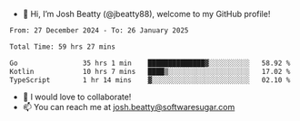 - 👋 Hi, I’m Josh Beatty (@jbeatty88), welcome to my GitHub profile!

<!--START_SECTION:waka-->

```txt
From: 27 December 2024 - To: 26 January 2025

Total Time: 59 hrs 27 mins

Go                35 hrs 1 min    ██████████████▓░░░░░░░░░░   58.92 %
Kotlin            10 hrs 7 mins   ████▒░░░░░░░░░░░░░░░░░░░░   17.02 %
TypeScript        1 hr 14 mins    ▓░░░░░░░░░░░░░░░░░░░░░░░░   02.10 %
```

<!--END_SECTION:waka-->

- 💞️ I would love to collaborate!
- 📫 You can reach me at josh.beatty@softwaresugar.com

<!---
jbeatty88/jbeatty88 is a ✨ special ✨ repository because its `README.md` (this file) appears on your GitHub profile.
You can click the Preview link to take a look at your changes.
--->
